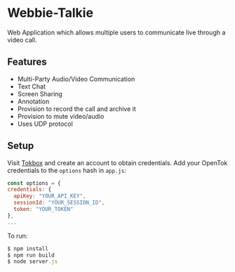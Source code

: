 # Webbie-Talkie

Web Application which allows multiple users to communicate live through a video call. 
## Features

- Multi-Party Audio/Video Communication
- Text Chat
- Screen Sharing
- Annotation
- Provision to record the call and archive it
- Provision to mute video/audio
- Uses UDP protocol

## Setup

Visit [Tokbox](https://tokbox.com/) and create an account to obtain credentials.
Add your OpenTok credentials to the `options` hash in  `app.js`:
```javascript
const options = {
credentials: {
  apiKey: "YOUR_API_KEY",
  sessionId: "YOUR_SESSION_ID",
  token: "YOUR_TOKEN"
},
...
```

To run:
```javascript
$ npm install
$ npm run build
$ node server.js
```
